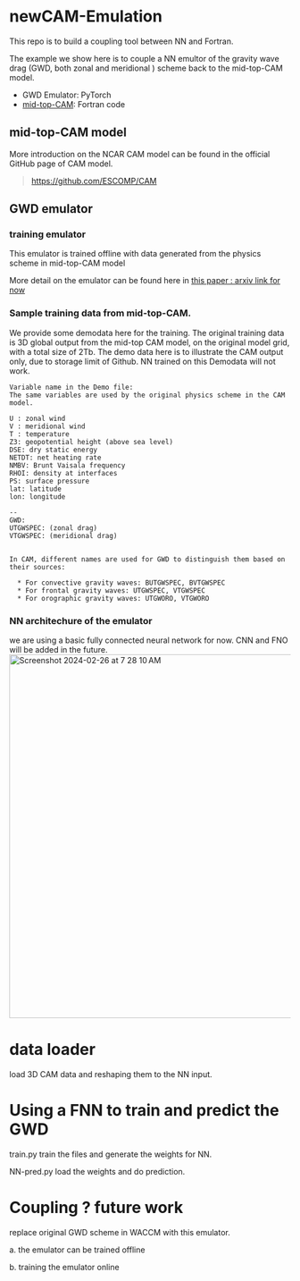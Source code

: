 # newCAM-Emulation
This repo is to build a coupling tool between NN and Fortran.

The example we show here is to couple a NN emultor of the gravity wave drag (GWD, both zonal and meridional ) scheme back to the mid-top-CAM model.
* GWD Emulator: PyTorch
* [mid-top-CAM](https://github.com/ESCOMP/CAM): Fortran code


## mid-top-CAM model ##
More introduction on the NCAR CAM model can be found in the official GitHub page of CAM model.
>https://github.com/ESCOMP/CAM


## GWD emulator 

### training emulator
This emulator is trained offline with data generated from the physics scheme in mid-top-CAM model

More detail on the emulator can be found here in [this paper : arxiv link for now](https://arxiv.org/abs/2311.17078)

### Sample training data from mid-top-CAM.
We provide some demodata here for the training. The original training data is 3D global output from the mid-top CAM model, on the original model grid, with a total size of 2Tb. The demo data here is to illustrate the CAM output only, due to storage limit of Github. NN trained on this Demodata will not work.

```
Variable name in the Demo file:
The same variables are used by the original physics scheme in the CAM model.

U : zonal wind
V : meridional wind 
T : temperature
Z3: geopotential height (above sea level)
DSE: dry static energy
NETDT: net heating rate
NMBV: Brunt Vaisala frequency
RHOI: density at interfaces
PS: surface pressure
lat: latitude
lon: longitude

--
GWD:
UTGWSPEC: (zonal drag)
VTGWSPEC: (meridional drag)


In CAM, different names are used for GWD to distinguish them based on their sources:

  * For convective gravity waves: BUTGWSPEC, BVTGWSPEC
  * For frontal gravity waves: UTGWSPEC, VTGWSPEC
  * For orographic gravity waves: UTGWORO, VTGWORO

```

### NN architechure of the emulator
we are using a basic fully connected neural network for now. CNN and FNO will be added in the future.
<img width="651" alt="Screenshot 2024-02-26 at 7 28 10 AM" src="https://github.com/DataWaveProject/newCAM_emulation/assets/85260799/01c42044-6e1c-4bf2-8b56-1ed999933d15">


# data loader
load 3D CAM data and reshaping them to the NN input.

# Using a FNN to train and predict the GWD
train.py train the files and generate the weights for NN.

NN-pred.py load the weights and do prediction.

# Coupling ? future work
replace original GWD scheme in WACCM with this emulator.

a. the emulator can be trained offline

b. training the emulator online


